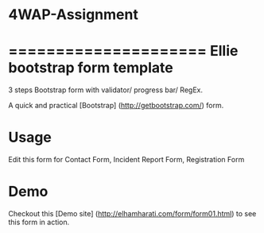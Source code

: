 # 4WAP-Assignment
=====================
Ellie bootstrap form template
=====================

3 steps Bootstrap form with validator/ progress bar/ RegEx.

A quick and practical [Bootstrap] (<http://getbootstrap.com/>) form.


Usage
======
Edit this form for Contact Form, Incident Report Form, Registration Form

Demo
=====

Checkout this [Demo site] (<http://elhamharati.com/form/form01.html>) to see this form in action. 
